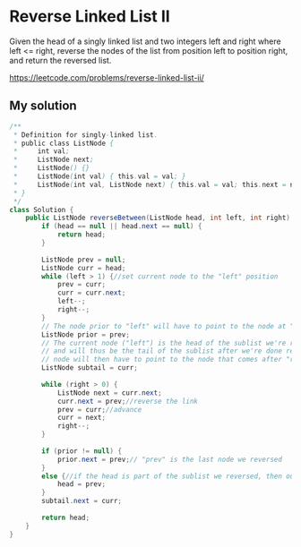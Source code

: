 # Reverse Linked List II

Given the head of a singly linked list and two integers left and right where left <= right, reverse the nodes of the list from position left to position right, and return the reversed list.

https://leetcode.com/problems/reverse-linked-list-ii/

## My solution

```Java
/**
 * Definition for singly-linked list.
 * public class ListNode {
 *     int val;
 *     ListNode next;
 *     ListNode() {}
 *     ListNode(int val) { this.val = val; }
 *     ListNode(int val, ListNode next) { this.val = val; this.next = next; }
 * }
 */
class Solution {
    public ListNode reverseBetween(ListNode head, int left, int right) {
        if (head == null || head.next == null) {
            return head;
        }
        
        ListNode prev = null;
        ListNode curr = head;
        while (left > 1) {//set current node to the "left" position
            prev = curr;
            curr = curr.next;
            left--;
            right--;
        }
        // The node prior to "left" will have to point to the node at "right" after it's reversed
        ListNode prior = prev;
        // The current node ("left") is the head of the sublist we're reversing now,
        // and will thus be the tail of the sublist after we're done reversing. This
        // node will then have to point to the node that comes after "right."
        ListNode subtail = curr;
        
        while (right > 0) {
            ListNode next = curr.next;
            curr.next = prev;//reverse the link
            prev = curr;//advance
            curr = next;
            right--;
        }
        
        if (prior != null) {
            prior.next = prev;// "prev" is the last node we reversed
        }
        else {//if the head is part of the sublist we reversed, then our new head is "prev"
            head = prev;
        }
        subtail.next = curr;
        
        return head;
    }
}
```
